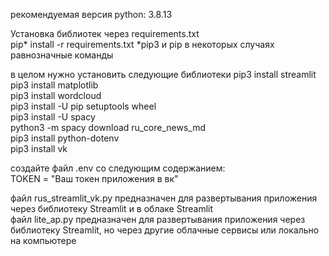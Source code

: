 рекомендуемая версия python: 3.8.13  

Установка библиотек через requirements.txt  
pip* install -r requirements.txt
*pip3 и pip в некоторых случаях равнозначные команды

в целом нужно установить следующие библиотеки
pip3 install streamlit  
pip3 install matplotlib  
pip3 install wordcloud  
pip3 install -U pip setuptools wheel  
pip3 install -U spacy  
python3 -m spacy download ru_core_news_md  
pip3 install python-dotenv  
pip3 install vk  


создайте файл .env со следующим содержанием:  
TOKEN = "Ваш токен приложения в вк"  

файл rus_streamlit_vk.py предназначен для развертывания приложения через библиотеку Streamlit и в облаке Streamlit  
файл lite_ap.py предназначен для развертывания приложения через библиотеку Streamlit, но через другие облачные сервисы или локально на компьютере